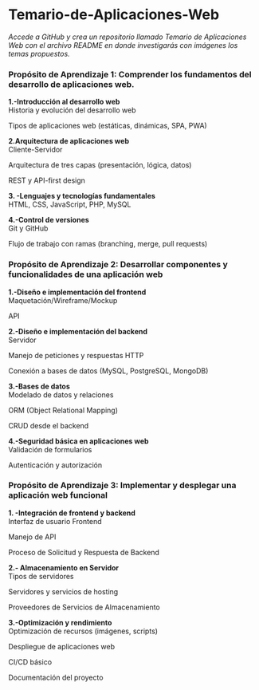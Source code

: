 # Temario-de-Aplicaciones-Web
*Accede a GitHub y crea un repositorio llamado Temario de Aplicaciones Web con el archivo README en donde investigarás con imágenes los temas propuestos.*  

### Propósito de Aprendizaje 1: Comprender los fundamentos del desarrollo de aplicaciones web.  
**1.-Introducción al desarrollo web**  
Historia y evolución del desarrollo web  

Tipos de aplicaciones web (estáticas, dinámicas, SPA, PWA)  

**2.Arquitectura de aplicaciones web**  
Cliente-Servidor  

Arquitectura de tres capas (presentación, lógica, datos)  

REST y API-first design  

**3. -Lenguajes y tecnologías fundamentales**  
HTML, CSS, JavaScript, PHP, MySQL  

**4.-Control de versiones**  
Git y GitHub  

Flujo de trabajo con ramas (branching, merge, pull requests)  

### Propósito de Aprendizaje 2: Desarrollar componentes y funcionalidades de una aplicación web  
**1.-Diseño e implementación del frontend**  
Maquetación/Wireframe/Mockup  

API

**2.-Diseño e implementación del backend**  
Servidor  

Manejo de peticiones y respuestas HTTP  

Conexión a bases de datos (MySQL, PostgreSQL, MongoDB)  

**3.-Bases de datos**  
Modelado de datos y relaciones  

ORM (Object Relational Mapping)  

CRUD desde el backend  

**4.-Seguridad básica en aplicaciones web**  
Validación de formularios  

Autenticación y autorización  

### Propósito de Aprendizaje 3: Implementar y desplegar una aplicación web funcional  
**1. -Integración de frontend y backend**  
Interfaz de usuario Frontend  

Manejo de API  

Proceso de Solicitud y Respuesta de Backend  

**2.- Almacenamiento en Servidor**  
Tipos de servidores  

Servidores y servicios de hosting  

Proveedores de Servicios de Almacenamiento  

**3.-Optimización y rendimiento**  
Optimización de recursos (imágenes, scripts)  

Despliegue de aplicaciones web  

CI/CD básico  

Documentación del proyecto  
